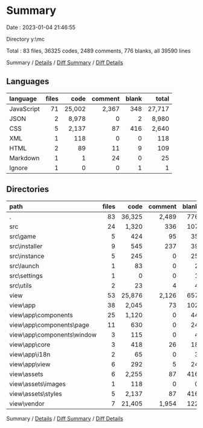 # Summary

Date : 2023-01-04 21:46:55

Directory y:\\mc

Total : 83 files,  36325 codes, 2489 comments, 776 blanks, all 39590 lines

Summary / [Details](details.md) / [Diff Summary](diff.md) / [Diff Details](diff-details.md)

## Languages
| language | files | code | comment | blank | total |
| :--- | ---: | ---: | ---: | ---: | ---: |
| JavaScript | 71 | 25,002 | 2,367 | 348 | 27,717 |
| JSON | 2 | 8,978 | 0 | 2 | 8,980 |
| CSS | 5 | 2,137 | 87 | 416 | 2,640 |
| XML | 1 | 118 | 0 | 0 | 118 |
| HTML | 2 | 89 | 11 | 9 | 109 |
| Markdown | 1 | 1 | 24 | 0 | 25 |
| Ignore | 1 | 0 | 0 | 1 | 1 |

## Directories
| path | files | code | comment | blank | total |
| :--- | ---: | ---: | ---: | ---: | ---: |
| . | 83 | 36,325 | 2,489 | 776 | 39,590 |
| src | 24 | 1,320 | 336 | 107 | 1,763 |
| src\\game | 5 | 424 | 95 | 35 | 554 |
| src\\installer | 9 | 545 | 237 | 39 | 821 |
| src\\instance | 5 | 245 | 0 | 25 | 270 |
| src\\launch | 1 | 83 | 0 | 2 | 85 |
| src\\settings | 1 | 0 | 0 | 1 | 1 |
| src\\utils | 2 | 23 | 4 | 4 | 31 |
| view | 53 | 25,876 | 2,126 | 657 | 28,659 |
| view\\app | 38 | 2,045 | 73 | 102 | 2,220 |
| view\\app\\components | 25 | 1,120 | 0 | 44 | 1,164 |
| view\\app\\components\\page | 11 | 630 | 0 | 24 | 654 |
| view\\app\\components\\window | 3 | 115 | 0 | 4 | 119 |
| view\\app\\core | 3 | 418 | 26 | 18 | 462 |
| view\\app\\i18n | 2 | 65 | 0 | 3 | 68 |
| view\\app\\view | 6 | 292 | 5 | 24 | 321 |
| view\\assets | 6 | 2,255 | 87 | 416 | 2,758 |
| view\\assets\\images | 1 | 118 | 0 | 0 | 118 |
| view\\assets\\styles | 5 | 2,137 | 87 | 416 | 2,640 |
| view\\vendor | 7 | 21,405 | 1,954 | 122 | 23,481 |

Summary / [Details](details.md) / [Diff Summary](diff.md) / [Diff Details](diff-details.md)